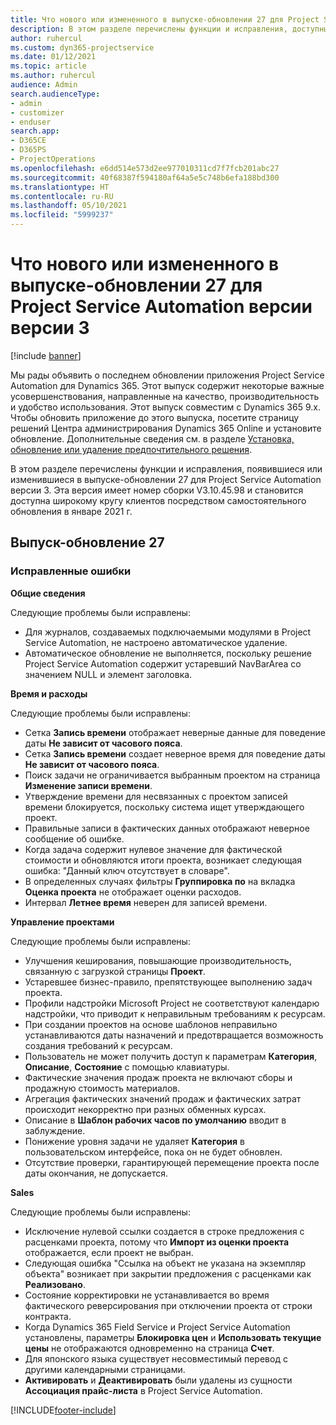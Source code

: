 ```yaml
---
title: Что нового или измененного в выпуске-обновлении 27 для Project Service Automation версии версии 3
description: В этом разделе перечислены функции и исправления, доступные в выпуске-обновлении 27 для Project Service Automation версии версии 3.
author: ruhercul
ms.custom: dyn365-projectservice
ms.date: 01/12/2021
ms.topic: article
ms.author: ruhercul
audience: Admin
search.audienceType:
- admin
- customizer
- enduser
search.app:
- D365CE
- D365PS
- ProjectOperations
ms.openlocfilehash: e6dd514e573d2ee977010311cd7f7fcb201abc27
ms.sourcegitcommit: 40f68387f594180af64a5e5c748b6efa188bd300
ms.translationtype: HT
ms.contentlocale: ru-RU
ms.lasthandoff: 05/10/2021
ms.locfileid: "5999237"
---
```

# <a name="whats-new-or-changed-in-project-service-automation-update-release-27-v3"></a>Что нового или измененного в выпуске-обновлении 27 для Project Service Automation версии версии 3

[!include [banner](../includes/psa-now-project-operations.md)]

Мы рады объявить о последнем обновлении приложения Project Service Automation для Dynamics 365. Этот выпуск содержит некоторые важные усовершенствования, направленные на качество, производительность и удобство использования. Этот выпуск совместим с Dynamics 365 9.x. Чтобы обновить приложение до этого выпуска, посетите страницу решений Центра администрирования Dynamics 365 Online и установите обновление. Дополнительные сведения см. в разделе [Установка, обновление или удаление предпочтительного решения](/power-platform/admin/install-remove-preferred-solution).

В этом разделе перечислены функции и исправления, появившиеся или изменившиеся в выпуске-обновлении 27 для Project Service Automation версии 3. Эта версия имеет номер сборки V3.10.45.98 и становится доступна широкому кругу клиентов посредством самостоятельного обновления в январе 2021 г.

## <a name="update-release-27"></a>Выпуск-обновление 27

### <a name="bug-fixes"></a>Исправленные ошибки

**Общие сведения**

Следующие проблемы были исправлены:

- Для журналов, создаваемых подключаемыми модулями в Project Service Automation, не настроено автоматическое удаление.
- Автоматическое обновление не выполняется, поскольку решение Project Service Automation содержит устаревший NavBarArea со значением NULL и элемент заголовка.

**Время и расходы**

Следующие проблемы были исправлены:

- Сетка **Запись времени** отображает неверные данные для поведение даты **Не зависит от часового пояса**.
- Сетка **Запись времени** создает неверное время для поведение даты **Не зависит от часового пояса**.
- Поиск задачи не ограничивается выбранным проектом на страница **Изменение записи времени**.
- Утверждение времени для несвязанных с проектом записей времени блокируется, поскольку система ищет утверждающего проект.
- Правильные записи в фактических данных отображают неверное сообщение об ошибке.
- Когда задача содержит нулевое значение для фактической стоимости и обновляются итоги проекта, возникает следующая ошибка: "Данный ключ отсутствует в словаре".
- В определенных случаях фильтры **Группировка по** на вкладка **Оценка проекта** не отображает оценки расходов.
- Интервал **Летнее время** неверен для записей времени.

**Управление проектами**

Следующие проблемы были исправлены:

- Улучшения кеширования, повышающие производительность, связанную с загрузкой страницы **Проект**.
- Устаревшее бизнес-правило, препятствующее выполнению задач проекта.
- Профили надстройки Microsoft Project не соответствуют календарю надстройки, что приводит к неправильным требованиям к ресурсам.
- При создании проектов на основе шаблонов неправильно устанавливаются даты назначений и предотвращается возможность создания требований к ресурсам.
- Пользователь не может получить доступ к параметрам **Категория**, **Описание**, **Состояние** с помощью клавиатуры.
- Фактические значения продаж проекта не включают сборы и продажную стоимость материалов.
- Агрегация фактических значений продаж и фактических затрат происходит некорректно при разных обменных курсах.
- Описание в **Шаблон рабочих часов по умолчанию** вводит в заблуждение.
- Понижение уровня задачи не удаляет **Категория** в пользовательском интерфейсе, пока он не будет обновлен.
- Отсутствие проверки, гарантирующей перемещение проекта после даты окончания, не допускается.

**Sales**

Следующие проблемы были исправлены:

- Исключение нулевой ссылки создается в строке предложения с расценками проекта, потому что **Импорт из оценки проекта** отображается, если проект не выбран.
- Следующая ошибка "Ссылка на объект не указана на экземпляр объекта" возникает при закрытии предложения с расценками как **Реализовано**.
- Состояние корректировки не устанавливается во время фактического реверсирования при отключении проекта от строки контракта.
- Когда Dynamics 365 Field Service и Project Service Automation установлены, параметры **Блокировка цен** и **Использовать текущие цены** не отображаются одновременно на страница **Счет**.
- Для японского языка существует несовместимый перевод с другими календарными страницами.
- **Активировать** и **Деактивировать** были удалены из сущности **Ассоциация прайс-листа** в Project Service Automation.


[!INCLUDE[footer-include](../includes/footer-banner.md)]